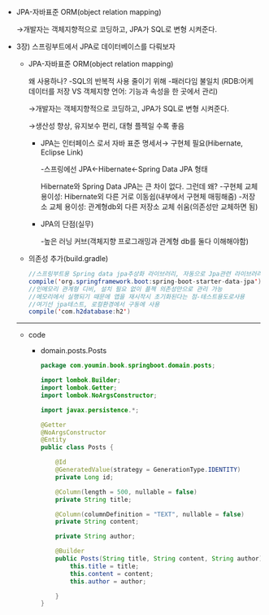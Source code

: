- JPA-자바표준 ORM(object relation mapping)

    →개발자는 객체지향적으로 코딩하고, JPA가 SQL로 변형 시켜준다. 

- 3장) 스프링부트에서 JPA로 데이터베이스를 다뤄보자
    - JPA-자바표준 ORM(object relation mapping)

        왜 사용하나?
        -SQL의 반복적 사용 줄이기 위해
        -패러다임 불일치 (RDB:어케 데이터를 저장 VS 객체지향 언어: 기능과 속성을 한 곳에서 관리)

        →개발자는 객체지향적으로 코딩하고, JPA가 SQL로 변형 시켜준다. 

        →생산성 향상, 유지보수 편리, 대형 플젝일 수록 좋음

        - JPA는 인터페이스 로서 자바 표준 명세서→ 구현체 필요(Hibernate, Eclipse Link)

            -스프링에선 JPA←Hibernate←Spring Data JPA 형태 

            Hibernate와 Spring Data JPA는 큰 차이 없다. 그런데 왜?
            -구현체 교체 용이성: Hibernate외 다른 거로 이동쉽(내부에서 구현체 매핑해줌)
            -저장소 교체 용이성: 관계형db외 다른 저장소 교체 쉬움(의존성만 교체하면 됨)

        - JPA의 단점(실무)

            -높은 러닝 커브(객체지향 프로그래밍과 관계형 db를 둘다 이해해야함)

    - 의존성 추가(build.gradle)

        ```java
        //스프링부트용 Spring data jpa추상화 라이브러리, 자동으로 Jpa관련 라이브러리 버전관리
        compile('org.springframework.boot:spring-boot-starter-data-jpa')
        //인메모리 관계형 디비, 설치 필요 없이 플젝 의존성만으로 관리 가능
        //메모리에서 실행되기 때문에 앱을 재시작시 초기화된다는 점-테스트용도로사용
        //여기선 jpa테스트, 로컬환경에서 구동에 사용
        compile('com.h2database:h2')
        ```

    ---

    - code
        - domain.posts.Posts

            ```java
            package com.youmin.book.springboot.domain.posts;

            import lombok.Builder;
            import lombok.Getter;
            import lombok.NoArgsConstructor;

            import javax.persistence.*;

            @Getter
            @NoArgsConstructor
            @Entity
            public class Posts {

                @Id
                @GeneratedValue(strategy = GenerationType.IDENTITY)
                private Long id;

                @Column(length = 500, nullable = false)
                private String title;

                @Column(columnDefinition = "TEXT", nullable = false)
                private String content;

                private String author;

                @Builder
                public Posts(String title, String content, String author) {
                    this.title = title;
                    this.content = content;
                    this.author = author;

                }
            }
            ```